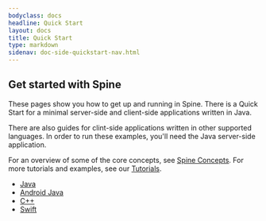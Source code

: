 ```yaml
---
bodyclass: docs
headline: Quick Start
layout: docs
title: Quick Start
type: markdown
sidenav: doc-side-quickstart-nav.html
---
```

<h2>
Get started with Spine
</h2>

<div id="toc" class="toc mobile-toc"></div>

These pages show you how to get up and running in Spine.
There is a Quick Start for a minimal server-side and client-side applications written in Java.

There are also guides for clint-side applications written in other supported languages.
In order to run these examples, you'll need the Java server-side application.

For an overview of some of the core concepts, see [Spine Concepts]({{site.baseurl}}/docs/guides/concepts.html).
For more tutorials and examples, see our [Tutorials]({{site.baseurl}}/docs/tutorials).

 - [Java](java.html)
 - [Android Java](android-java.html)
 - [C++](cpp.html)
 - [Swift](swift.html)

